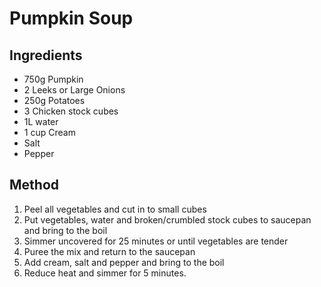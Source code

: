 # Pumpkin Soup

## Ingredients

* 750g Pumpkin
* 2 Leeks or Large Onions
* 250g Potatoes
* 3 Chicken stock cubes
* 1L water
* 1 cup Cream
* Salt
* Pepper

## Method

1. Peel all vegetables and cut in to small cubes
1. Put vegetables, water and broken/crumbled stock cubes to saucepan and bring to the boil
1. Simmer uncovered for 25 minutes or until vegetables are tender
1. Puree the mix and return to the saucepan
1. Add cream, salt and pepper and bring to the boil
1. Reduce heat and simmer for 5 minutes.

